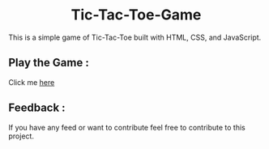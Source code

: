 # <h1 align="center">Tic-Tac-Toe-Game</h1>

<p> This is a simple game of Tic-Tac-Toe built with HTML, CSS, and JavaScript.</p>

<h2>Play the Game : </h2>

Click me [here](https://amansingh6574.github.io/tic-tac-toe-game/)


<h2>Feedback : </h2>

<p>If you have any feed or want to contribute feel free to contribute to this project.</p>

